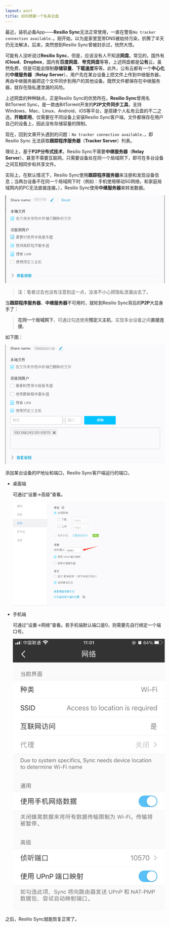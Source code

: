 ```yaml
---
layout: post
title: 如何搭建一个私有云盘
---
```


最近，装机必备App——**Resilio Sync**无法正常使用，一直在警告`No tracker connection available.`。刚开始，以为是家里宽带DNS被劫持污染，折腾了半天仍无法解决，后来，突然想到Resilio Sync曾被封杀过，恍然大悟。

可能有人没听说过**Resilio Sync**，但是，应该没有人不知道**网盘**。常见的，国外有**iCloud**、**Dropbox**，国内有**百度网盘**、**夸克网盘**等等，上述网盘都是**公有**云，虽然免费，但是可能会限制**存储容量**、**下载速度**等等。此外，公有云都有一个**中心化**的**中继服务器**（**Relay Server**），用户先在某台设备上把文件上传到中继服务器，再由中继服务器把这个文件同步到用户的其他设备。既然文件都保存在中继服务器，就存在隐私遭泄漏的风险。

上述网盘的种种缺点，正是Resilio Sync的优势所在。**Resilio Sync**曾用名BitTorrent Sync，是一款由BitTorrent开发的**P2P文件同步工具**，支持Windows、Mac、Linux、Android、iOS等平台，是搭建个人私有云盘的不二之选。**开箱即用**，仅需要在不同设备上安装Resilio Sync客户端，文件都保存在用户自己的设备上，因此没有存储容量的限制。

现在，回到文章开头遇到的问题：`No tracker connection available.`，即Resilio Sync 无法获取**跟踪程序服务器**（**Tracker Server**）列表。

理论上，基于**P2P分布式技术**，Resilio Sync不需要**中继服务器**（**Relay Server**）、甚至不需要互联网，只需要设备处在同一个局域网下，即可在多台设备之间互相同步和共享文件。

实际上，在默认情况下，Resilio Sync使用**跟踪程序服务器**来注册和发现设备信息；当两台设备不在同一个局域网下时（例如：手机使用移动5G网络，和家庭局域网内的PC无法直接连接。），Resilio Sync使用**中继服务器**来转发数据。

![默认配置](..\images\2024\11\18\默认配置.png)

> 注：笔者过去也没有注意到这一点，没准不小心把隐私泄漏出去了。

当**跟踪程序服务器**、**中继服务器**不可用时，就轮到Resilio Sync背后的**P2P**大显身手了：

> **在同一个局域网下**，可通过勾选使用**预定义主机**，实现多台设备之间**直接连接**。

如下图：

![预定义主机](..\images\2024\11\18\预定义主机.png)

添加某台设备的IP地址和端口，Resilio Sync客户端运行的端口，

- 桌面端

  可通过“设置->高级”查看。

  ![端口（桌面端）](..\images\2024\11\18\端口（桌面端）.png)

- 手机端

  可通过“设置->网络”查看。若手机端默认端口是0，则需要先自行绑定一个端口号。

  ![端口（手机端）](..\images\2024\11\18\端口（手机端）.jpg)

之后，Resilio Sync就能恢复正常了。
